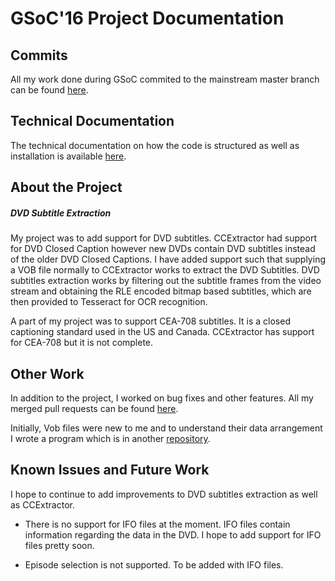 
# GSoC'16 Project Documentation


## Commits

All my work done during GSoC commited to the mainstream master branch can be found  [here](https://github.com/CCExtractor/ccextractor/commits/master?author=bigharshrag). 


## Technical Documentation

The technical documentation on how the code is structured as well as installation is available [ here](/ccextractor-wiki-test/2020/02/20/-ccextractor-wiki-test-2020-02-20--ccextractor-wiki-test-2020-02-20--ccextractor-wiki-test-2020-02-20-http:--www.ccextractor.org-doku.php?id=public:gsoc:dvd_subtitles_technical_documentation_gsoc_16).

## About the Project

##### DVD Subtitle Extraction

My project was to add support for DVD subtitles. CCExtractor had support for DVD Closed Caption however new DVDs contain DVD subtitles instead of the older DVD Closed Captions. I have added support such that supplying a VOB file normally to CCExtractor works to extract the DVD Subtitles. DVD subtitles extraction works by filtering out the subtitle frames from the video stream and obtaining the RLE encoded bitmap based subtitles, which are then provided to Tesseract for OCR recognition.

A part of my project was to support CEA-708 subtitles. It is a closed captioning standard used in the US and Canada. CCExtractor has support for CEA-708 but it is not complete.


## Other Work

In addition to the project, I worked on bug fixes and other features. All my merged pull requests can be found [here](https://github.com/CCExtractor/ccextractor/pulls?q=is%3Apr+author%3Abigharshrag+is%3Aclosed).

Initially, Vob files were new to me and to understand their data arrangement I wrote a program which is in another [repository](https://github.com/bigharshrag/DVDSub).

## Known Issues and Future Work

I hope to continue to add improvements to DVD subtitles extraction as well as CCExtractor.

*  There is no support for IFO files at the moment. IFO files contain information regarding the data in the DVD. I hope to add support for IFO files pretty soon.

*  Episode selection is not supported. To be added with IFO files.

